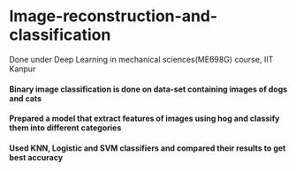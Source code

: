 # Image-reconstruction-and-classification
Done under Deep Learning in mechanical sciences(ME698G) course, IIT Kanpur

#### Binary image classification is done on data-set containing images of dogs and cats
#### Prepared a model that extract features of images using hog and classify them into different categories
#### Used KNN, Logistic and SVM classifiers and compared their results to get best accuracy
